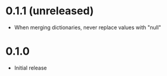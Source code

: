 # 0.1.1 (unreleased)

- When merging dictionaries, never replace values with "null"

# 0.1.0

- Initial release
